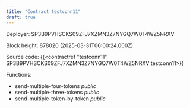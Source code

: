 ```yaml
---
title: "Contract testconn11"
draft: true
---
```

Deployer: SP3B9PVHSCKS09ZFJ7XZMN3Z7NYGQ7W0T4WZ5NRXV


 



Block height: 878020 (2025-03-31T06:00:24.000Z)

Source code: {{<contractref "testconn11" SP3B9PVHSCKS09ZFJ7XZMN3Z7NYGQ7W0T4WZ5NRXV testconn11>}}

Functions:

* send-multiple-four-tokens _public_
* send-multiple-three-tokens _public_
* send-multiple-token-by-token _public_
